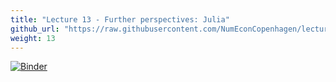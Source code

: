```yaml
---
title: "Lecture 13 - Further perspectives: Julia"
github_url: "https://raw.githubusercontent.com/NumEconCopenhagen/lectures-2019/master/13/SMD.ipynb"
weight: 13
---
```

[![Binder](https://mybinder.org/badge_logo.svg)](https://mybinder.org/v2/gh/NumEconCopenhagen/lectures-2019/master?urlpath=lab/tree/13/SMD.ipynb)
